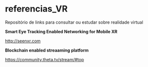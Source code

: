 # referencias_VR
Repositório de links para consultar ou estudar sobre realidade virtual

<b>Smart Eye Tracking Enabled Networking for Mobile XR</b>

http://seenxr.com

<b>Blockchain enabled streaaming platform</b>

https://community.theta.tv/stream/#top


